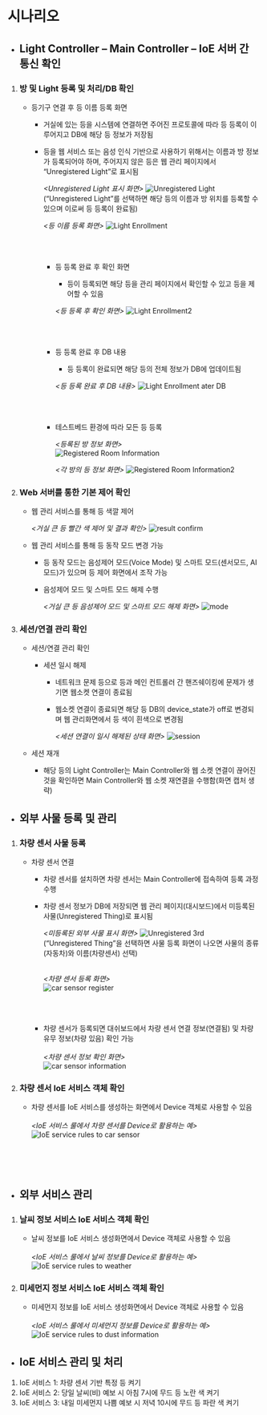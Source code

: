 # 시나리오

- ## Light Controller – Main Controller – IoE 서버 간 통신 확인
1. ### 방 및 Light 등록 및 처리/DB 확인
    - 등기구 연결 후 등 이름 등록 화면
      - 거실에 있는 등을 시스템에 연결하면 주어진 프로토콜에 따라 등 등록이 이루어지고 DB에 해당 등 정보가 저장됨
      - 등을 웹 서비스 또는 음성 인식 기반으로 사용하기 위해서는 이름과 방 정보가 등록되어야 하며, 주어지지 않은 등은 웹 관리 페이지에서 “Unregistered Light”로 표시됨
      
        *<Unregistered Light 표시 화면>*
        ![Unregistered Light](https://user-images.githubusercontent.com/58102072/69791850-b1306a80-1208-11ea-9696-0c4efac123b0.PNG)
        (“Unregistered Light”를 선택하면 해당 등의 이름과 방 위치를 등록할 수 있으며 이로써 등 등록이 완료됨)
        
        *<등 이름 등록 화면>*
        ![Light Enrollment](https://user-images.githubusercontent.com/58102072/69792082-33b92a00-1209-11ea-8678-d136ce178e3d.PNG)
        
        <br/>
        <br/>
        
        - 등 등록 완료 후 확인 화면
          - 등이 등록되면 해당 등을 관리 페이지에서 확인할 수 있고 등을 제어할 수 있음
          
          *<등 등록 후 확인 화면>*
          ![Light Enrollment2](https://user-images.githubusercontent.com/58102072/69792196-84c91e00-1209-11ea-8b96-76ecf00fa05d.PNG)
        
        <br/>
        <br/>
        
        - 등 등록 완료 후 DB 내용
          - 등 등록이 완료되면 해당 등의 전체 정보가 DB에 업데이트됨
          
          *<등 등록 완료 후 DB 내용>*
          ![Light Enrollment ater DB](https://user-images.githubusercontent.com/58102072/69792641-56980e00-120a-11ea-8846-f01ce8ba459a.PNG)
        
        <br/>
        <br/>
        
        - 테스트베드 환경에 따라 모든 등 등록
        
          *<등록된 방 정보 화면>*<br/>
          ![Registered Room Information](https://user-images.githubusercontent.com/58102072/69793067-1edd9600-120b-11ea-8252-9a654888d744.PNG)
          
          *<각 방의 등 정보 화면>*
          ![Registered Room Information2](https://user-images.githubusercontent.com/58102072/69793177-47fe2680-120b-11ea-8c01-0f2a8f06fcea.PNG)
        
        
2. ### Web 서버를 통한 기본 제어 확인
    - 웹 관리 서비스를 통해 등 색깔 제어
    
      *<거실 큰 등 빨간 색 제어 및 결과 확인>*
      ![result confirm](https://user-images.githubusercontent.com/58102072/69793510-eee2c280-120b-11ea-9c40-0103f1441b96.PNG)
    
    - 웹 관리 서비스를 통해 등 동작 모드 변경 가능
      - 등 동작 모드는 음성제어 모드(Voice Mode) 및 스마트 모드(센서모드, AI모드)가 있으며 등 제어 화면에서 조작 가능
      - 음성제어 모드 및 스마트 모드 해제 수행
      
        *<거실 큰 등 음성제어 모드 및 스마트 모드 해제 화면>*
        ![mode](https://user-images.githubusercontent.com/58102072/69793623-2ea9aa00-120c-11ea-9e04-121d5b74a630.PNG)
    
3. ### 세션/연결 관리 확인
    - 세션/연결 관리 확인
      - 세션 일시 해제
        - 네트워크 문제 등으로 등과 메인 컨트롤러 간 핸즈쉐이킹에 문제가 생기면 웹소켓 연결이 종료됨
        - 웹소켓 연결이 종료되면 해당 등 DB의 device_state가 off로 변경되며 웹 관리화면에서 등 색이 흰색으로 변경됨
        
          *<세션 연결이 일시 해제된 상태 화면>*
          ![session](https://user-images.githubusercontent.com/58102072/69793844-8ba56000-120c-11ea-9e40-ac1523c84d52.PNG)
          
    - 세션 재개
      - 해당 등의 Light Controller는 Main Controller와 웹 소켓 연결이 끊어진 것을 확인하면 Main Controller와 웹 소켓 재연결을 수행함(화면 캡처 생략)
          

- ## 외부 사물 등록 및 관리
1. ### 차량 센서 사물 등록
    - 차량 센서 연결
      - 차량 센서를 설치하면 차량 센서는 Main Controller에 접속하여 등록 과정 수행
      - 차량 센서 정보가 DB에 저장되면 웹 관리 페이지(대시보드)에서 미등록된 사물(Unregistered Thing)로 표시됨
      
        *<미등록된 외부 사물 표시 화면>*
        ![Unregistered 3rd](https://user-images.githubusercontent.com/58102072/69794103-079fa800-120d-11ea-83d0-bdaf8f8c286f.PNG)
        <br/>
        (“Unregistered Thing”을 선택하면 사물 등록 화면이 나오면 사물의 종류(자동차)와 이름(차량센서) 선택)
        <br/>
        <br/>
        
        *<차량 센서 등록 화면>*<br/>
        ![car sensor register](https://user-images.githubusercontent.com/58102072/69794391-84cb1d00-120d-11ea-9cef-e1bb5d2635d3.PNG)
        
        <br/>
        <br/>
        
      - 차량 센서가 등록되면 대쉬보드에서 차량 센서 연결 정보(연결됨) 및 차량 유무 정보(차량 있음) 확인 가능<br/><br/>
        *<차량 센서 정보 확인 화면>*<br/>
        ![car sensor information](https://user-images.githubusercontent.com/58102072/69794581-de334c00-120d-11ea-8bb1-28069e293935.PNG)
        
        

2. ### 차량 센서 IoE 서비스 객체 확인
    - 차량 센서를 IoE 서비스를 생성하는 화면에서 Device 객체로 사용할 수 있음<br/><br/>
      *<IoE 서비스 룰에서 차량 센서를 Device로 활용하는 예>*
      ![IoE service rules to car sensor](https://user-images.githubusercontent.com/58102072/69794985-9fea5c80-120e-11ea-8897-9181f8686c45.PNG)
      
      <br/>
      <br/>
      <br/>
    

- ## 외부 서비스 관리
1. ### 날씨 정보 서비스 IoE 서비스 객체 확인
    - 날씨 정보를 IoE 서비스 생성화면에서 Device 객체로 사용할 수 있음<br/><br/>
      *<IoE 서비스 룰에서 날씨 정보를 Device로 활용하는 예>*
      ![IoE service rules to weather](https://user-images.githubusercontent.com/58102072/69795401-7c73e180-120f-11ea-9450-6fbd5d7a3a0a.PNG)
      
2. ### 미세먼지 정보 서비스 IoE 서비스 객체 확인
    - 미세먼지 정보를 IoE 서비스 생성화면에서 Device 객체로 사용할 수 있음<br/><br/>
      *<IoE 서비스 룰에서 미세먼지 정보를 Device로 활용하는 예>*
      ![IoE service rules to dust information](https://user-images.githubusercontent.com/58102072/69795590-d5437a00-120f-11ea-8074-5079362a1909.PNG)

- ## IoE 서비스 관리 및 처리
1. IoE 서비스 1: 차량 센서 기반 특정 등 켜기
2. IoE 서비스 2: 당일 날씨(비) 예보 시 아침 7시에 무드 등 노란 색 켜기
3. IoE 서비스 3: 내일 미세먼지 나쁨 예보 시 저녁 10시에 무드 등 파란 색 켜기

